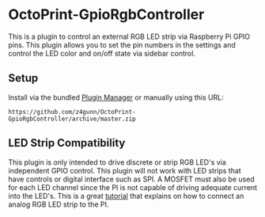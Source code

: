 # OctoPrint-GpioRgbController

This is a plugin to control an external RGB LED strip via Raspberry Pi GPIO pins.  This plugin allows you to set the pin numbers in the settings and control the LED color and on/off state via sidebar control.

## Setup

Install via the bundled [Plugin Manager](https://docs.octoprint.org/en/master/bundledplugins/pluginmanager.html)
or manually using this URL:

    https://github.com/z4gunn/OctoPrint-GpioRgbController/archive/master.zip


## LED Strip Compatibility

This plugin is only intended to drive discrete or strip RGB LED's via independent GPIO control.  This plugin will not work with LED strips that have controls or digital interface such as SPI.  A MOSFET must also be used for each LED channel since the PI is not capable of driving adequate current into the LED's.  This is a great [tutorial](https://learn.adafruit.com/rgb-led-strips) that explains on how to connect an analog RGB LED strip to the PI.